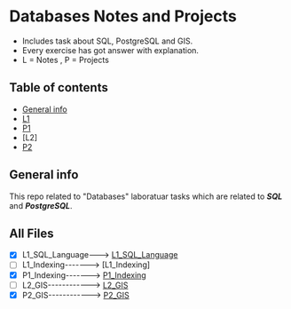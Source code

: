 # Databases Notes and Projects
- Includes task about SQL, PostgreSQL and GIS.
- Every exercise has got answer with explanation.
- L = Notes , P = Projects

## Table of contents
* [General info](#general-info)
* [L1](https://github.com/xkyleann/Databases_Projects/blob/main/L1_SQL_Language.md)
* [P1](https://github.com/xkyleann/Databases_Projects/blob/main/P1_Indexing.md)
* [L2]
* [P2](https://github.com/xkyleann/Databases_Projects/blob/main/P2_GIS.md)

## General info
This repo related to "Databases" laboratuar tasks which are related to **_SQL_** and **_PostgreSQL_**.

## All Files 
- [x] L1_SQL_Language---> [L1_SQL_Language](https://github.com/xkyleann/Databases_Projects/blob/main/L1_SQL_Language.md)
- [ ] L1_Indexing-------> [L1_Indexing]
- [x] P1_Indexing-------> [P1_Indexing](https://github.com/xkyleann/Databases_Projects/blob/main/P1_Indexing.md) 
- [ ] L2_GIS------------> [L2_GIS](https://github.com/Kyleann/Operating-Systems/files/10022441/02.Basic.commands.pdf) 
- [x] P2_GIS------------> [P2_GIS](https://github.com/xkyleann/Databases_Projects/blob/main/P2_GIS.md)
